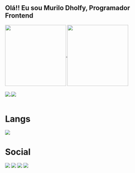 ## Olá!! Eu sou Murilo Dholfy, Programador Frontend
<div align="" >
  <a href="https://github.com/anuraghazra/github-readme-stats">
    <img height=200 align="center" src="https://github-readme-stats.vercel.app/api?username=MuriloDholfy&card_width=200&theme=transparent" />
  </a>
  <a href="https://github.com/anuraghazra/convoychat">
    <img height=200 align="center" src="https://github-readme-stats.vercel.app/api/top-langs?username=MuriloDholfy&layout=compact&langs_count=8&card_width=200&theme=transparent" />
  <br>
  </a>
  <br>
  <a href="https://github.com/anuraghazra/convoychat">
    <img align="center" src="https://github-readme-stats.vercel.app/api/pin/?username=anuraghazra&repo=convoychat&theme=transparent" />
  </a>
  <a href="https://github.com/anuraghazra/github-readme-stats">
    <img align="center" src="https://github-readme-stats.vercel.app/api/pin/?username=anuraghazra&repo=github-readme-stats&theme=transparent" />
  </a>
  
  <br>
</div>
  <br>
<div align="" >
  <h1>Langs</h1>
  <img src="https://skillicons.dev/icons?i=react,bootstrap,html,css,vscode,github,figma,git,typescript" /> 
  <br>
  <h1>Social</h1>
  <a href="https://instagram.com/dholfy_murilo" target="_blank"> <img src="https://skillicons.dev/icons?i=instagram" /></a>
  <a href="https://discord.gg/wagxzStdcR" target="_blank"> <img src="https://skillicons.dev/icons?i=discord" /></a> 
  <a href = "mailto:murilo.dholfy31@gmail.com"> <img src="https://skillicons.dev/icons?i=gmail" /></a>
  <a href="https://www.linkedin.com/in/rafaella-ballerini-45875016a" target="_blank"><img src="https://skillicons.dev/icons?i=linkedin" /></a> 



</div>
